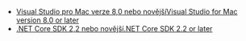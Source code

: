 * [<span data-ttu-id="7b445-101">Visual Studio pro Mac verze 8,0 nebo novější</span><span class="sxs-lookup"><span data-stu-id="7b445-101">Visual Studio for Mac version 8.0 or later</span></span>](https://visualstudio.microsoft.com/downloads/)
* [<span data-ttu-id="7b445-102">.NET Core SDK 2,2 nebo novější</span><span class="sxs-lookup"><span data-stu-id="7b445-102">.NET Core SDK 2.2 or later</span></span>](https://dotnet.microsoft.com/download/dotnet-core)
